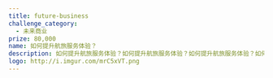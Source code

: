 ```yaml
---
title: future-business
challenge_category: 
  - 未来商业
prize: 80,000
name: 如何提升航旅服务体验？
description: 如何提升航旅服务体验？如何提升航旅服务体验？如何提升航旅服务体验？如何提升航旅服务体验？
logo: http://i.imgur.com/mrC5xVT.png
---
```


